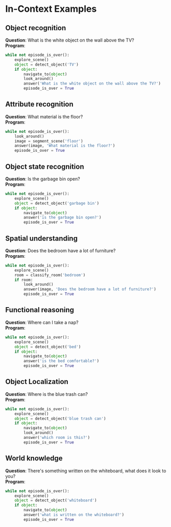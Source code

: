 # In-Context Examples

## Object recognition
**Question**: What is the white object on the wall above the TV?  \
**Program**: 
```python
while not episode_is_over():
    explore_scene()
    object = detect_object('TV')
    if object:
        navigate_to(object)
        look_around()
        answer('What is the white object on the wall above the TV?')
        episode_is_over = True
```
## Attribute recognition
**Question**: What material is the floor? \
**Program**:
```python   
while not episode_is_over():
    look_around()
    image = segment_scene('floor')
    answer(image, 'What material is the floor?')
    episode_is_over = True
```

## Object state recognition
**Question**: Is the garbage bin open? \
**Program**:
```python
while not episode_is_over():
    explore_scene()
    object = detect_object('garbage bin')
    if object:
        navigate_to(object)
        answer('is the garbage bin open?')
        episode_is_over = True
```

## Spatial understanding
**Question**: Does the bedroom have a lot of furniture? \
**Program**:
```python   
while not episode_is_over():
    explore_scene()
    room = classify_room('bedroom')
    if room:
        look_around()
        answer(image, 'Does the bedroom have a lot of furniture?')
        episode_is_over = True
```

## Functional reasoning
**Question**: Where can I take a nap? \
**Program**:
```python   
while not episode_is_over():
    explore_scene()
    object = detect_object('bed')
    if object:
        navigate_to(object)
        answer('is the bed comfortable?')
        episode_is_over = True
```
## Object Localization
**Question**: Where is the blue trash can?  \
**Program**:
```python   
while not episode_is_over():
    explore_scene()
    object = detect_object('blue trash can')
    if object:
        navigate_to(object)
        look_around()
        answer('which room is this?')
        episode_is_over = True
```

## World knowledge
**Question**: There's something written on the whiteboard, what does it look to you?  \
**Program**:
```python   
while not episode_is_over():
    explore_scene()
    object = detect_object('whiteboard')
    if object:
        navigate_to(object)
        answer('what is written on the whiteboard?')
        episode_is_over = True
```

